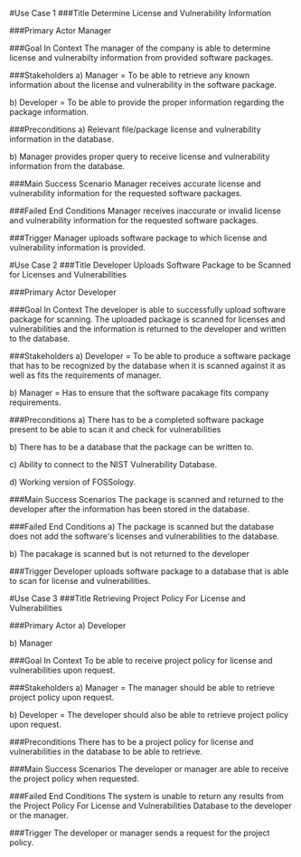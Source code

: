 #Use Case 1 
###Title
Determine License and Vulnerability Information 

###Primary Actor 
Manager

###Goal In Context
The manager of the company is able to determine license and vulnerabilty information from provided software packages.

###Stakeholders
 a) Manager = To be able to retrieve any known information about the license and vulnerability in the software package.
 
 b) Developer = To be able to provide the proper information regarding the package information.
 
###Preconditions 
 a) Relevant file/package license and vulnerability information in the database.
 
 b) Manager provides proper query to receive license and vulnerability information from the database.
 
###Main Success Scenario 
Manager receives accurate license and vulnerability information for the requested software packages.

###Failed End Conditions
Manager receives inaccurate or invalid license and vulnerability information for the requested software packages.

###Trigger
Manager uploads software package to which license and vulnerability information is provided.


#Use Case 2 
###Title 
Developer Uploads Software Package to be Scanned for Licenses and Vulnerabilities 

###Primary Actor 
Developer 

###Goal In Context 
The developer is able to successfully upload software package for scanning. The uploaded package is scanned for licenses and vulnerabilities and the information is returned to the developer and written to the database. 

###Stakeholders 
 a) Developer = To be able to produce a software package that has to be recognized by the database when it is scanned against it as well                 as fits the requirements of manager.

 b) Manager = Has to ensure that the software pacakage fits company requirements. 
 
###Preconditions 
 a) There has to be a completed software package present to be able to scan it and check for vulnerabilities 
 
 b) There has to be a database that the package can be written to.
 
 c) Ability to connect to the NIST Vulnerability Database.
 
 d) Working version of FOSSology.
 
###Main Success Scenarios 
The package is scanned and returned to the developer after the information has been stored in the database.  

###Failed End Conditions
 a) The package is scanned but the database does not add the software's licenses and vulnerabilities to the database. 
 
 b) The pacakage is scanned but is not returned to the developer 

###Trigger
Developer uploads software package to a database that is able to scan for license and vulnerabilities. 

#Use Case 3 
###Title 
Retrieving Project Policy For License and Vulnerabilities   

###Primary Actor 
a) Developer

b) Manager

###Goal In Context 
To be able to receive project policy for license and vulnerabilities upon request. 

###Stakeholders 
a) Manager = The manager should be able to retrieve project policy upon request. 

b) Developer = The developer should also be able to retrieve project policy upon request. 

###Preconditions 
There has to be a project policy for license and vulnerabilities in the database to be able to retrieve. 

###Main Success Scenarios 
The developer or manager are able to receive the project policy when requested.  

###Failed End Conditions 
The system is unable to return any results from the Project Policy For License and Vulnerabilities Database to the developer or the manager. 

###Trigger 
The developer or manager sends a request for the project policy.

